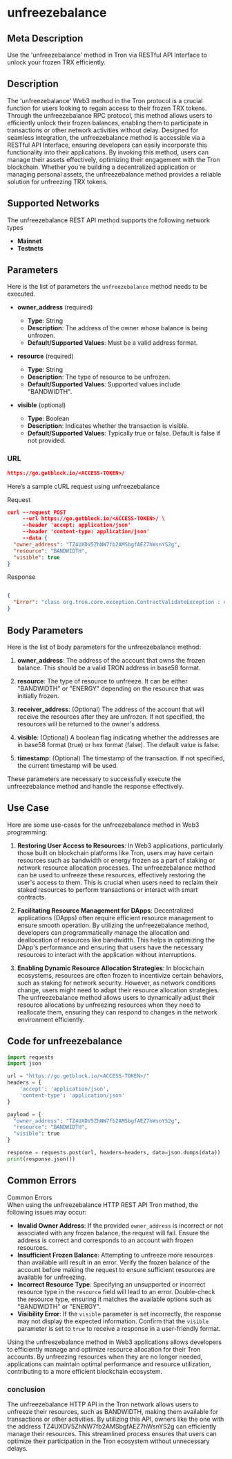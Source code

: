 # unfreezebalance


## Meta Description
Use the 'unfreezebalance' method in Tron via RESTful API Interface to unlock your frozen TRX efficiently.

## Description
The 'unfreezebalance' Web3 method in the Tron protocol is a crucial function for users looking to regain access to their frozen TRX tokens. Through the unfreezebalance RPC protocol, this method allows users to efficiently unlock their frozen balances, enabling them to participate in transactions or other network activities without delay. Designed for seamless integration, the unfreezebalance method is accessible via a RESTful API Interface, ensuring developers can easily incorporate this functionality into their applications. By invoking this method, users can manage their assets effectively, optimizing their engagement with the Tron blockchain. Whether you're building a decentralized application or managing personal assets, the unfreezebalance method provides a reliable solution for unfreezing TRX tokens.

## Supported Networks
The unfreezebalance REST API method supports the following network types
- **Mainnet**
- **Testnets**

## Parameters

Here is the list of parameters the `unfreezebalance` method needs to be executed.

- **owner_address** (required)
  - **Type**: String
  - **Description**: The address of the owner whose balance is being unfrozen.
  - **Default/Supported Values**: Must be a valid address format.

- **resource** (required)
  - **Type**: String
  - **Description**: The type of resource to be unfrozen.
  - **Default/Supported Values**: Supported values include "BANDWIDTH".

- **visible** (optional)
  - **Type**: Boolean
  - **Description**: Indicates whether the transaction is visible.
  - **Default/Supported Values**: Typically true or false. Default is false if not provided.

### URL
```json
https://go.getblock.io/<ACCESS-TOKEN>/
```
Here’s a sample cURL request using unfreezebalance

Request
```json
curl --request POST 
     --url https://go.getblock.io/<ACCESS-TOKEN>/ \
     --header 'accept: application/json' 
     --header 'content-type: application/json' 
     --data {
  "owner_address": "TZ4UXDV5ZhNW7fb2AMSbgfAEZ7hWsnYS2g",
  "resource": "BANDWIDTH",
  "visible": true
}
```

Response
```json

{
  "Error": "class org.tron.core.exception.ContractValidateException : no frozenBalance(BANDWIDTH)"
}
```
## Body Parameters

Here is the list of body parameters for the unfreezebalance method:

1. **owner_address**: The address of the account that owns the frozen balance. This should be a valid TRON address in base58 format.

2. **resource**: The type of resource to unfreeze. It can be either "BANDWIDTH" or "ENERGY" depending on the resource that was initially frozen.

3. **receiver_address**: (Optional) The address of the account that will receive the resources after they are unfrozen. If not specified, the resources will be returned to the owner's address.

4. **visible**: (Optional) A boolean flag indicating whether the addresses are in base58 format (true) or hex format (false). The default value is false.

5. **timestamp**: (Optional) The timestamp of the transaction. If not specified, the current timestamp will be used.

These parameters are necessary to successfully execute the unfreezebalance method and handle the response effectively.

## Use Case

Here are some use-cases for the unfreezebalance method in Web3 programming:

1. **Restoring User Access to Resources**: In Web3 applications, particularly those built on blockchain platforms like Tron, users may have certain resources such as bandwidth or energy frozen as a part of staking or network resource allocation processes. The unfreezebalance method can be used to unfreeze these resources, effectively restoring the user's access to them. This is crucial when users need to reclaim their staked resources to perform transactions or interact with smart contracts.

2. **Facilitating Resource Management for DApps**: Decentralized applications (DApps) often require efficient resource management to ensure smooth operation. By utilizing the unfreezebalance method, developers can programmatically manage the allocation and deallocation of resources like bandwidth. This helps in optimizing the DApp's performance and ensuring that users have the necessary resources to interact with the application without interruptions.

3. **Enabling Dynamic Resource Allocation Strategies**: In blockchain ecosystems, resources are often frozen to incentivize certain behaviors, such as staking for network security. However, as network conditions change, users might need to adapt their resource allocation strategies. The unfreezebalance method allows users to dynamically adjust their resource allocations by unfreezing resources when they need to reallocate them, ensuring they can respond to changes in the network environment efficiently.

## Code for unfreezebalance


```python
import requests
import json

url = "https://go.getblock.io/<ACCESS-TOKEN>/"
headers = {
    'accept': 'application/json',
    'content-type': 'application/json'
}

payload = {
  "owner_address": "TZ4UXDV5ZhNW7fb2AMSbgfAEZ7hWsnYS2g",
  "resource": "BANDWIDTH",
  "visible": true
}

response = requests.post(url, headers=headers, data=json.dumps(data))
print(response.json())
```
## Common Errors

Common Errors  
When using the unfreezebalance HTTP REST API Tron method, the following issues may occur:  
- **Invalid Owner Address**: If the provided `owner_address` is incorrect or not associated with any frozen balance, the request will fail. Ensure the address is correct and corresponds to an account with frozen resources.  
- **Insufficient Frozen Balance**: Attempting to unfreeze more resources than available will result in an error. Verify the frozen balance of the account before making the request to ensure sufficient resources are available for unfreezing.  
- **Incorrect Resource Type**: Specifying an unsupported or incorrect resource type in the `resource` field will lead to an error. Double-check the resource type, ensuring it matches the available options such as "BANDWIDTH" or "ENERGY".  
- **Visibility Error**: If the `visible` parameter is set incorrectly, the response may not display the expected information. Confirm that the `visible` parameter is set to `true` to receive a response in a user-friendly format.

Using the unfreezebalance method in Web3 applications allows developers to efficiently manage and optimize resource allocation for their Tron accounts. By unfreezing resources when they are no longer needed, applications can maintain optimal performance and resource utilization, contributing to a more efficient blockchain ecosystem.

### conclusion

The unfreezebalance HTTP API in the Tron network allows users to unfreeze their resources, such as BANDWIDTH, making them available for transactions or other activities. By utilizing this API, owners like the one with the address TZ4UXDV5ZhNW7fb2AMSbgfAEZ7hWsnYS2g can efficiently manage their resources. This streamlined process ensures that users can optimize their participation in the Tron ecosystem without unnecessary delays.

